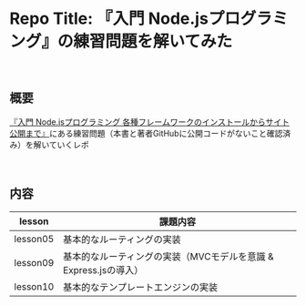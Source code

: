 Repo Title: 『入門 Node.jsプログラミング』の練習問題を解いてみた
====

<br>

## 概要
 [『入門 Node.jsプログラミング 各種フレームワークのインストールからサイト公開まで』](https://www.shoeisha.co.jp/book/detail/9784798158624)にある練習問題（本書と著者GitHubに公開コードがないこと確認済み）を解いていくレポ

<br>

## 内容

| lesson | 課題内容 |
| -- | -- |
| lesson05 | 基本的なルーティングの実装 |
| lesson09 | 基本的なルーティングの実装（MVCモデルを意識 & Express.jsの導入） |
| lesson10 | 基本的なテンプレートエンジンの実装 |